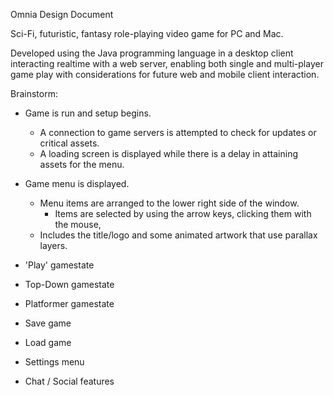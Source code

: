 Omnia Design Document

Sci-Fi, futuristic, fantasy role-playing video game for PC and Mac.

Developed using the Java programming language in a desktop client interacting realtime with a web server, enabling both 
single and multi-player game play with considerations for future web and mobile client interaction. 

Brainstorm:
- Game is run and setup begins. 
    - A connection to game servers is attempted to check for updates or critical assets.
    - A loading screen is displayed while there is a delay in attaining assets for the menu.
- Game menu is displayed. 
    - Menu items are arranged to the lower right side of the window.
        -  Items are selected by using the arrow keys, clicking them with the mouse,  
    - Includes the title/logo and some animated artwork that use parallax layers.
    
- 'Play' gamestate

- Top-Down gamestate

- Platformer gamestate

- Save game

- Load game

- Settings menu

- Chat / Social features